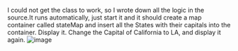 I could not get the class to work, so I wrote down all the logic in the source.It runs automatically, just start it and it should create a map container
called stateMap and insert all the States with their capitals into the container. Display it. Change the Capital of California to LA, and display it again.
![image](https://user-images.githubusercontent.com/81594624/206600243-e7b79dec-0eff-4089-bde4-d16d296140f9.png)
